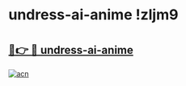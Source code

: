 # undress-ai-anime !zljm9

# <h2><a href="https://2wux8h.esa.edu.pl?title=undress-ai-anime&ref=zljm9">🔗👉 🔴 undress-ai-anime</a></h2>

[![acn](https://github.com/user-attachments/assets/0f9c940e-d8b0-45ae-aac7-cd30a18b3e1c)](https://2wux8h.esa.edu.pl?title=undress-ai-anime&ref=zljm9)

